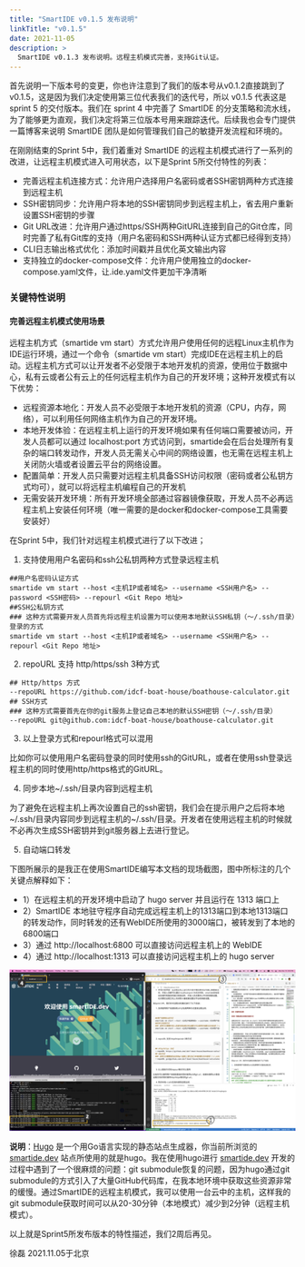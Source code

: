 ```yaml
---
title: "SmartIDE v0.1.5 发布说明"
linkTitle: "v0.1.5"
date: 2021-11-05
description: >
  SmartIDE v0.1.3 发布说明。远程主机模式完善，支持Git认证。
---
```


首先说明一下版本号的变更，你也许注意到了我们的版本号从v0.1.2直接跳到了v0.1.5，这是因为我们决定使用第三位代表我们的迭代号，所以 v0.1.5 代表这是 sprint 5 的交付版本。我们在 sprint 4 中完善了 SmartIDE 的分支策略和流水线，为了能够更为直观，我们决定将第三位版本号用来跟踪迭代。后续我也会专门提供一篇博客来说明 SmartIDE 团队是如何管理我们自己的敏捷开发流程和环境的。

在刚刚结束的Sprint 5中，我们着重对 SmartIDE 的远程主机模式进行了一系列的改进，让远程主机模式进入可用状态，以下是Sprint 5所交付特性的列表：

- 完善远程主机连接方式：允许用户选择用户名密码或者SSH密钥两种方式连接到远程主机
- SSH密钥同步：允许用户将本地的SSH密钥同步到远程主机上，省去用户重新设置SSH密钥的步骤
- Git URL改进：允许用户通过https/SSH两种GitURL连接到自己的Git仓库，同时完善了私有Git库的支持（用户名密码和SSH两种认证方式都已经得到支持）
- CLI日志输出格式优化：添加时间戳并且优化英文输出内容
- 支持独立的docker-compose文件：允许用户使用独立的docker-compose.yaml文件，让.ide.yaml文件更加干净清晰

### 关键特性说明

#### 完善远程主机模式使用场景

远程主机方式（smartide vm start）方式允许用户使用任何的远程Linux主机作为IDE运行环境，通过一个命令（smartide vm start）完成IDE在远程主机上的启动。远程主机方式可以让开发者不必受限于本地开发机的资源，使用位于数据中心，私有云或者公有云上的任何远程主机作为自己的开发环境；这种开发模式有以下优势：

- 远程资源本地化：开发人员不必受限于本地开发机的资源（CPU，内存，网络），可以利用任何网络主机作为自己的开发环境。
- 本地开发体验：在远程主机上运行的开发环境如果有任何端口需要被访问，开发人员都可以通过 localhost:port 方式访问到，smartide会在后台处理所有复杂的端口转发动作，开发人员无需关心中间的网络设置，也无需在远程主机上关闭防火墙或者设置云平台的网络设置。
- 配置简单：开发人员只需要对远程主机具备SSH访问权限（密码或者公私钥方式均可），就可以将远程主机编程自己的开发机
- 无需安装开发环境：所有开发环境全部通过容器镜像获取，开发人员不必再远程主机上安装任何环境（唯一需要的是docker和docker-compose工具需要安装好）

在Sprint 5中，我们针对远程主机模式进行了以下改进；

1. 支持使用用户名密码和ssh公私钥两种方式登录远程主机

```shell
##用户名密码认证方式
smartide vm start --host <主机IP或者域名> --username <SSH用户名> --password <SSH密码> --repourl <Git Repo 地址>
##SSH公私钥方式
### 这种方式需要开发人员首先将远程主机设置为可以使用本地默认SSH私钥（～/.ssh/目录）登录的方式
smartide vm start --host <主机IP或者域名> --username <SSH用户名> --repourl <Git Repo 地址>
```

2. repoURL 支持 http/https/ssh 3种方式

```shell
## Http/https 方式
--repoURL https://github.com/idcf-boat-house/boathouse-calculator.git
## SSH方式
### 这种方式需要首先在你的git服务上登记自己本地的默认SSH密钥（～/.ssh/目录）
--repoURL git@github.com:idcf-boat-house/boathouse-calculator.git
```

3. 以上登录方式和repourl格式可以混用

比如你可以使用用户名密码登录的同时使用ssh的GitURL，或者在使用ssh登录远程主机的同时使用http/https格式的GitURL。

4. 同步本地~/.ssh/目录内容到远程主机

为了避免在远程主机上再次设置自己的ssh密钥，我们会在提示用户之后将本地~/.ssh/目录内容同步到远程主机的~/.ssh/目录。开发者在使用远程主机的时候就不必再次生成SSH密钥并到git服务器上去进行登记。

5. 自动端口转发

下图所展示的是我正在使用SmartIDE编写本文档的现场截图，图中所标注的几个关键点解释如下：

- 1）在远程主机的开发环境中启动了 hugo server 并且运行在 1313 端口上
- 2）SmartIDE 本地驻守程序自动完成远程主机上的1313端口到本地1313端口的转发动作，同时转发的还有WebIDE所使用的3000端口，被转发到了本地的6800端口
- 3）通过 http://localhost:6800 可以直接访问远程主机上的 WebIDE
- 4）通过 http://localhost:1313 可以直接访问远程主机上的 hugo server

![](images/local-port-forwarding.png)

**说明**：[Hugo](https://gohugo.io/) 是一个用Go语言实现的静态站点生成器，你当前所浏览的 [smartide.dev](https://smartide.dev) 站点所使用的就是hugo。我在使用hugo进行 [smartide.dev](https://smartide.dev) 开发的过程中遇到了一个很麻烦的问题：git submodule恢复的问题，因为hugo通过git submodule的方式引入了大量GitHub代码库，在我本地环境中获取这些资源非常的缓慢。通过SmartIDE的远程主机模式，我可以使用一台云中的主机，这样我的git submodule获取时间可以从20-30分钟（本地模式）减少到2分钟（远程主机模式）。

以上就是Sprint5所发布版本的特性描述，我们2周后再见。

徐磊
2021.11.05于北京

